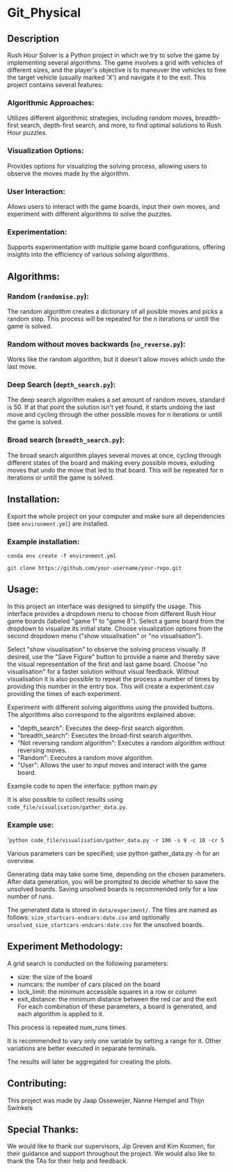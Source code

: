 # Git_Physical

## Description
Rush Hour Solver is a Python project in which we try to solve the game by implementing several algorithms. The game involves a grid with vehicles of different sizes, and the player's objective is to maneuver the vehicles to free the target vehicle (usually marked 'X') and navigate it to the exit. This project contains several features:

### Algorithmic Approaches:
Utilizes different algorithmic strategies, including random moves, breadth-first search, depth-first    search, and more, to find optimal solutions to Rush Hour puzzles.
### Visualization Options:
Provides options for visualizing the solving process, allowing users to observe the moves made by the algorithm.
### User Interaction:
Allows users to interact with the game boards, input their own moves, and experiment with different algorithms to solve the puzzles.
### Experimentation:
Supports experimentation with multiple game board configurations, offering insights into the efficiency of various solving algorithms.

## Algorithms:
### Random (`randomise.py`):
The random algorithm creates a dictionary of all posible moves and picks a random step. This process will be repeated for the n iterations or untill the game is solved.
### Random without moves backwards (`no_reverse.py`):
Works like the random algorithm, but it doesn't allow moves which undo the last move.
### Deep Search (`depth_search.py`):
The deep search algorithm makes a set amount of random moves, standard is 50. If at that point the solution isn't yet found, it starts undoing the last move and cycling through the other possible moves for n iterations or untill the game is solved.
### Broad search (`breadth_search.py`):
The broad search algorithm playes several moves at once, cycling through different states of the board and making every possible moves, exluding moves that undo the move that led to that board. This will be repeated for n iterations or untill the game is solved.

## Installation:
Export the whole project on your computer and make sure all dependencies (see `environment.yml`) are installed.

### Example installation:
`conda env create -f environment.yml`

`git clone https://github.com/your-username/your-repo.git`


## Usage:
In this project an interface was designed to simplify the usage. This interface provides a dropdown menu to choose from different Rush Hour game boards (labeled "game 1" to "game 8"). Select a game board from the dropdown to visualize its initial state. Choose visualization options from the second dropdown menu ("show visualisation" or "no visualisation"). 

Select "show visualisation" to observe the solving process visually. If desired, use the "Save Figure" button to provide a name and thereby save the visual representation of the first and last game board.
Choose "no visualisation" for a faster solution without visual feedback. Without visualisation it is also possible to repeat the process a number of times by providing this number in the entry box. This will create a experiment.csv providing the times of each experiment.

Experiment with different solving algorithms using the provided buttons. The algorithms also correspond to the algoritms explained above:

- "depth_search":                         Executes the deep-first search algorithm.
- "breadth_search":                       Executes the broad-first search algorithm.
- "Not reversing random algorithm":       Executes a random algorithm without reversing moves.
- "Random":                               Executes a random move algorithm.
- "User":                                 Allows the user to input moves and interact with the game board.

Example code to open the interface:
python main.py

It is also possible to collect results using `code_file/visualisation/gather_data.py`.

### Example use:
'`python code_file/visualisation/gather_data.py -r 100 -s 9 -c 10 -cr 5`

Various parameters can be specified; use python gather_data.py -h for an overview.

Generating data may take some time, depending on the chosen parameters.
After data generation, you will be prompted to decide whether to save the unsolved boards.
Saving unsolved boards is recommended only for a low number of runs.

The generated data is stored in `data/experiment/`. The files are named as follows:
`size_startcars-endcars:date.csv` and optionally `unsolved_size_startcars-endcars:date.csv` for the unsolved boards.

## Experiment Methodology:

A grid search is conducted on the following parameters:

- size: the size of the board
- numcars: the number of cars placed on the board
- lock_limit: the minimum accessible squares in a row or column
- exit_distance: the minimum distance between the red car and the exit
For each combination of these parameters, a board is generated, and each algorithm is applied to it.

This process is repeated num_runs times.

It is recommended to vary only one variable by setting a range for it.
Other variations are better executed in separate terminals.

The results will later be aggregated for creating the plots.

## Contributing:
This project was made by Jaap Osseweijer, Nanne Hempel and Thijn Swinkels


## Special Thanks:
We would like to thank our supervisors, Jip Greven and Kim Koomen, for their guidance and support throughout the project. We would also like to thank the TAs for their help and feedback.